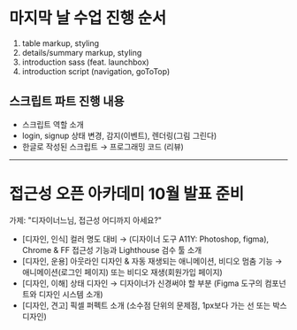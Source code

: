 # 마지막 날 수업 진행 순서 

1. table markup, styling
1. details/summary markup, styling
1. introduction sass (feat. launchbox)
1. introduction script (navigation, goToTop)

## 스크립트 파트 진행 내용

- 스크립트 역할 소개
- login, signup 상태 변경, 감지(이벤트), 렌더링(그림 그린다)
- 한글로 작성된 스크립트 → 프로그래밍 코드 (리뷰)

---

# 접근성 오픈 아카데미 10월 발표 준비

가제: "디자이너느님, 접근성 어디까지 아세요?"

- [디자인, 인식] 컬러 명도 대비 → (디자이너 도구 A11Y: Photoshop, figma), Chrome & FF 접근성 기능과 Lighthouse 검수 툴 소개
- [디자인, 운용] 아웃라인 디자인 & 자동 재생되는 애니메이션, 비디오 멈춤 기능 → 애니메이션(로그인 페이지) 또는 비디오 재생(회원가입 페이지) 
- [디자인, 이해] 상태 디자인 → 디자이너가 신경써야 할 부분 (Figma 도구의 컴포넌트와 디자인 시스템 소개)
- [디자인, 견고] 픽셀 퍼펙트 소개 (소수점 단위의 문제점, 1px보다 가는 선 또는 박스 디자인)